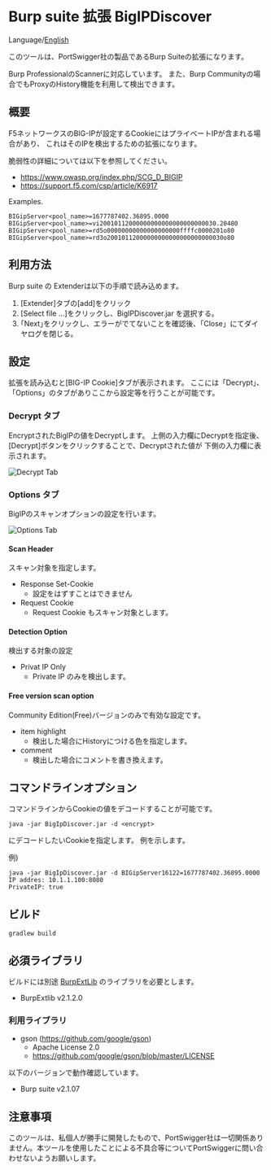 Burp suite 拡張 BigIPDiscover
=============

Language/[English](Readme.md)

このツールは、PortSwigger社の製品であるBurp Suiteの拡張になります。


Burp ProfessionalのScannerに対応しています。
また、Burp Communityの場合でもProxyのHistory機能を利用して検出できます。

## 概要
F5ネットワークスのBIG-IPが設定するCookieにはプライベートIPが含まれる場合があり、
これはそのIPを検出するための拡張になります。

脆弱性の詳細については以下を参照してください。

* https://www.owasp.org/index.php/SCG_D_BIGIP
* https://support.f5.com/csp/article/K6917

Examples.
````
BIGipServer<pool_name>=1677787402.36895.0000
BIGipServer<pool_name>=vi20010112000000000000000000000030.20480
BIGipServer<pool_name>=rd5o00000000000000000000ffffc0000201o80
BIGipServer<pool_name>=rd3o20010112000000000000000000000030o80
````

## 利用方法
Burp suite の Extenderは以下の手順で読み込めます。

1. [Extender]タブの[add]をクリック
2. [Select file ...]をクリックし、BigIPDiscover.jar を選択する。
3. ｢Next｣をクリックし、エラーがでてないことを確認後、「Close」にてダイヤログを閉じる。

## 設定 
拡張を読み込むと[BIG-IP Cookie]タブが表示されます。
ここには「Decrypt」、「Options」のタブがありここから設定等を行うことが可能です。

### Decrypt タブ
EncryptされたBigIPの値をDecryptします。
上側の入力欄にDecryptを指定後、[Decrypt]ボタンをクリックすることで、Decryptされた値が
下側の入力欄に表示されます。

![Decrypt Tab](/image/Decrypt.png)

### Options タブ
BigIPのスキャンオプションの設定を行います。

![Options Tab](/image/Options.png)

#### Scan Header
スキャン対象を指定します。
 + Response Set-Cookie
     + 設定をはずすことはできません
 + Request Cookie
     + Request Cookie もスキャン対象とします。

#### Detection Option
検出する対象の設定
 + Privat IP Only
     + Private IP のみを検出します。

#### Free version scan option
Community Edition(Free)バージョンのみで有効な設定です。
  + item highlight
      + 検出した場合にHistoryにつける色を指定します。
  + comment
      + 検出した場合にコメントを書き換えます。

## コマンドラインオプション
コマンドラインからCookieの値をデコードすることが可能です。

```
java -jar BigIpDiscover.jar -d <encrypt>
```

<encrypt> にデコードしたいCookieを指定します。
例を示します。

例)
```
java -jar BigIpDiscover.jar -d BIGipServer16122=1677787402.36895.0000
IP addres: 10.1.1.100:8080
PrivateIP: true
```

## ビルド

```
gradlew build
```

## 必須ライブラリ
ビルドには別途 [BurpExtLib](https://github.com/raise-isayan/BurpExtLib) のライブラリを必要とします。
* BurpExtlib v2.1.2.0

### 利用ライブラリ

* gson (https://github.com/google/gson)
  * Apache License 2.0
  * https://github.com/google/gson/blob/master/LICENSE

以下のバージョンで動作確認しています。
* Burp suite v2.1.07

## 注意事項
このツールは、私個人が勝手に開発したもので、PortSwigger社は一切関係ありません。本ツールを使用したことによる不具合等についてPortSwiggerに問い合わせないようお願いします。

